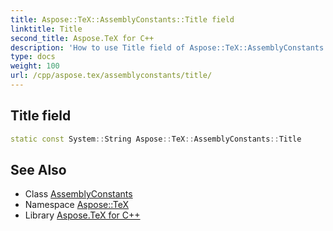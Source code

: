 ```yaml
---
title: Aspose::TeX::AssemblyConstants::Title field
linktitle: Title
second_title: Aspose.TeX for C++
description: 'How to use Title field of Aspose::TeX::AssemblyConstants class in C++.'
type: docs
weight: 100
url: /cpp/aspose.tex/assemblyconstants/title/
---
```

## Title field




```cpp
static const System::String Aspose::TeX::AssemblyConstants::Title
```

## See Also

* Class [AssemblyConstants](../)
* Namespace [Aspose::TeX](../../)
* Library [Aspose.TeX for C++](../../../)
